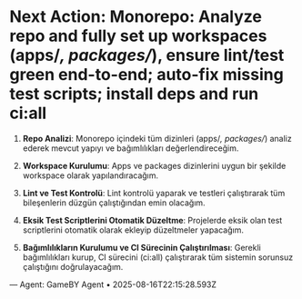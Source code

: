# Next Action: Monorepo: Analyze repo and fully set up workspaces (apps/*, packages/*), ensure lint/test green end-to-end; auto-fix missing test scripts; install deps and run ci:all

1. **Repo Analizi**: Monorepo içindeki tüm dizinleri (apps/*, packages/*) analiz ederek mevcut yapıyı ve bağımlılıkları değerlendireceğim.

2. **Workspace Kurulumu**: Apps ve packages dizinlerini uygun bir şekilde workspace olarak yapılandıracağım.

3. **Lint ve Test Kontrolü**: Lint kontrolü yaparak ve testleri çalıştırarak tüm bileşenlerin düzgün çalıştığından emin olacağım.

4. **Eksik Test Scriptlerini Otomatik Düzeltme**: Projelerde eksik olan test scriptlerini otomatik olarak ekleyip düzeltmeler yapacağım.

5. **Bağımlılıkların Kurulumu ve CI Sürecinin Çalıştırılması**: Gerekli bağımlılıkları kurup, CI sürecini (ci:all) çalıştırarak tüm sistemin sorunsuz çalıştığını doğrulayacağım.

— Agent: GameBY Agent • 2025-08-16T22:15:28.593Z
